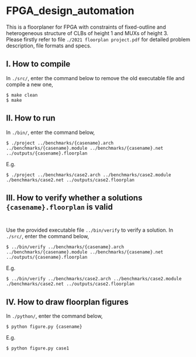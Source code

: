# FPGA_design_automation

This is a floorplaner for FPGA with constraints of fixed-outline and heterogeneous structure of CLBs of height 1 and MUXs of height 3.<br/>
Please firstly refer to file ```./2021 floorplan project.pdf``` for detailed problem description, file formats and specs.<br/>
## I. How to compile <br/>
In ```./src/```, enter the command below to remove the old executable file and compile a new one,
```
$ make clean
$ make 
```
## II. How to run <br/>
In ```./bin/```, enter the command below,
```
$ ./project ../benchmarks/{casename}.arch ../benchmarks/{casename}.module ../benchmarks/{casename}.net ../outputs/{casename}.floorplan
```
E.g. <br/>
```
$ ./project ../benchmarks/case2.arch ../benchmarks/case2.module ./benchmarks/case2.net ../outputs/case2.floorplan 
```

## III. How to verify whether a solutions ```{casename}.floorplan``` is valid <br/><br/>
Use the provided executable file ```../bin/verify``` to verify a solution. In ```./src/```, enter the command below,
```
$ ../bin/verify ../benchmarks/{casename}.arch ../benchmarks/{casename}.module ../benchmarks/{casename}.net ../outputs/{casename}.floorplan
```
E.g. <br/>
```
$ ../bin/verify ../benchmarks/case2.arch ../benchmarks/case2.module ./benchmarks/case2.net ../outputs/case2.floorplan 
```
## IV. How to draw floorplan figures <br/>
In ```./python/```, enter the command below,
```
$ python figure.py {casename}
```
E.g. <br/>
```
$ python figure.py case1
```
